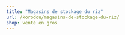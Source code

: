 ```yaml
---
title: "Magasins de stockage du riz"
url: /korodou/magasins-de-stockage-du-riz/
shop: vente en gros
---
```

